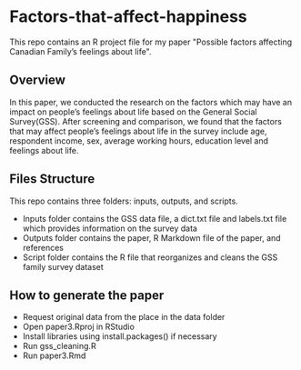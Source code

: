 # Factors-that-affect-happiness
This repo contains an R project file for my paper "Possible factors affecting Canadian Family’s feelings about life".

## Overview
In this paper, we conducted the research on the factors which may have an impact on people’s feelings about life based on the General Social Survey(GSS). After screening and comparison, we found that the factors that may affect people’s feelings about life in the survey include age, respondent income, sex, average working hours, education level and feelings about life.

## Files Structure
This repo contains three folders: inputs, outputs, and scripts. 

- Inputs folder contains the GSS data file, a dict.txt file and labels.txt file which provides information on the survey data 
- Outputs folder contains the paper, R Markdown file of the paper, and references
- Script folder contains the R file that reorganizes and cleans the GSS family survey dataset

## How to generate the paper
- Request original data from the place in the data folder
- Open paper3.Rproj in RStudio
- Install libraries using install.packages() if necessary
- Run gss_cleaning.R
- Run paper3.Rmd
